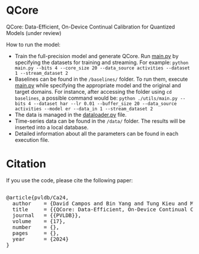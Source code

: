 # QCore

QCore: Data-Efficient, On-Device Continual Calibration for Quantized Models (under review)

How to run the model:
 * Train the full-precision model and generate QCore. Run [main.py](main.py) by specifying the datasets for training and streaming. For example:
 `python main.py --bits 4 --core_size 20 --data_source activities --dataset 1 --stream_dataset 2`
 * Baselines can be found in the `/baselines/` folder. To run them, execute [main.py](baselines/utils/main.py) while specifying the appropriate model and the original and target domains. For instance, after accessing the folder using `cd baselines`, a possible command would be:
 `python ./utils/main.py --bits 4 --dataset har --lr 0.01 --buffer_size 20 --data_source activities --model er --data_in 1 --stream_dataset 2`
 * The data is managed in the [dataloader.py](utils/dataloader.py) file. 
 * Time-series data can be found in the `/data/` folder. The results will be inserted into a local database. 
 * Detailed information about all the parameters can be found in each execution file.
 
 # Citation

If you use the code, please cite the following paper:

<pre>  
@article{pvldb/Ca24,
  author    = {David Campos and Bin Yang and Tung Kieu and Miao Zhang and Chenjuan Guo and Christian S. Jensen},
  title     = {{QCore: Data-Efficient, On-Device Continual Calibration for Quantized Models}},
  journal   = {{PVLDB}},
  volume    = {17},
  number    = {},
  pages     = {},
  year      = {2024}
}
</pre> 